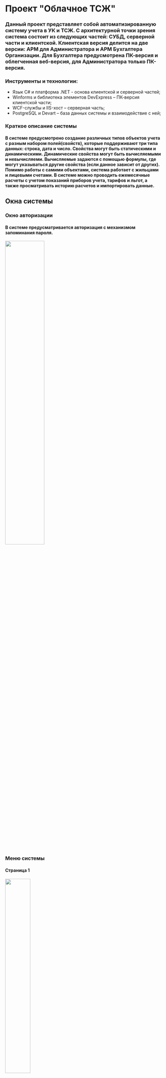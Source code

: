 # Проект "Облачное ТСЖ"

### Данный проект представляет собой автоматизированную систему учета в УК и ТСЖ. С архитектурной точки зрения система состоит из следующих частей: СУБД, серверной части и клиентской. Клиентская версия делится на две версии: АРМ для Администратора и АРМ Бухгалтера Организации. Для Бухгалтера предусмотрена ПК-версия и облегченная веб-версия, для Администратора только ПК-версия. 

### Инструменты и технологии:
- Язык C# и платформа .NET - основа клиентской и серверной частей;
- Winforms и библиотека элементов DevExpress – ПК-версия клиентской части;
- WCF-службы и IIS-хост – серверная часть;
- PostgreSQL и Devart – база данных системы и взаимодействие с ней;

### Краткое описание системы
#### В системе предусмотрено создание различных типов объектов учета с разным набором полей(свойств), которые поддерживают три типа данных: строка, дата и число. Свойства могут быть статическими и динамическими. Динамические свойства могут быть вычисляемыми и невычисляеми. Вычисляемые задаются с помощью формулы, где могут указываться другие свойства (если данное зависит от других). Помимо работы с самими объектами, система работает с жильцами и лицевыми счетами. В системе можно проводить ежемесячные расчеты с учетом показаний приборов учета, тарифов и льгот, а также просматривать историю расчетов и импортировать данные.


## Окна системы

### Окно авторизации 
#### В системе предусматривается авторизация с механизмом запоминания пароля.
<img src="https://github.com/user-attachments/assets/26208784-1515-4a16-b2e2-cce56a09456b" width="50%">

### Меню системы
#### Страница 1
<img src="https://github.com/user-attachments/assets/969ade42-b7c9-4990-b185-03373162fb28" width="40%">

#### Страница 2
<img src="https://github.com/user-attachments/assets/a192df85-9dfc-4f8e-a1fb-72065cd55131" width="40%">

### Окно объектов системы
<img src="https://github.com/user-attachments/assets/9aa4cfe7-c0c3-46f3-8549-ee402c456b8f" width="50%">

### Окно лицевых счетов
<img src="https://github.com/user-attachments/assets/a7b5c1a2-25a4-4c3a-8118-fec4e9ccf475" width="50%">

### Окно жильцов
<img src="https://github.com/user-attachments/assets/ea6c038c-d9b3-43f7-9dbf-8045d833b0cf" width="50%">

### Окно расчетов
<img src="https://github.com/user-attachments/assets/000f8df7-d940-4550-a652-c91fff8f8010" width="50%">

